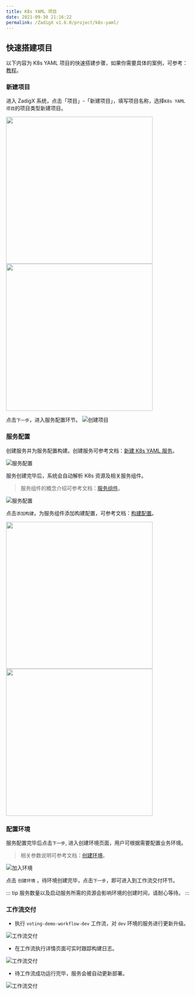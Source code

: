 ```yaml
---
title: K8s YAML 项目
date: 2021-09-30 21:16:22
permalink: /ZadigX v1.6.0/project/k8s-yaml/
---
```


## 快速搭建项目

以下内容为 K8s YAML 项目的快速搭建步骤，如果你需要具体的案例，可参考：[教程](https://www.koderover.com/tutorials/codelabs/GitHub/index.html?index=..%2F..index#0)。

### 新建项目

进入 ZadigX 系统，点击「项目」-「新建项目」，填写项目名称，选择`K8s YAML 项目`的项目类型新建项目。

<img src="../_images/k8s_voting_onboarding_0.png" width="400">
<img src="../_images/k8s_voting_onboarding_1.png" width="400">

点击`下一步`，进入服务配置环节。
![创建项目](../_images/helm_chart_sample_onboarding_2_0.png)

### 服务配置
创建服务并为服务配置构建。创建服务可参考文档：[新建 K8s YAML 服务](/ZadigX%20v1.6.0/project/service/k8s/#新建服务)。

![服务配置](../_images/k8s_voting_onboarding_2.png)

服务创建完毕后，系统会自动解析 K8s 资源及相关服务组件。

> 服务组件的概念介绍可参考文档：[服务组件](/ZadigX%20v1.6.0/project/service/module/)。

![服务配置](../_images/k8s_voting_onboarding_2_1.png)

点击`添加构建`，为服务组件添加构建配置，可参考文档：[构建配置](/ZadigX%20v1.6.0/project/build/)。

<img src="../_images/k8s_voting_onboarding_build_config_0.png" width="400">
<img src="../_images/k8s_voting_onboarding_build_config.png" width="400">

### 配置环境

服务配置完毕后点击`下一步`, 进入创建环境页面，用户可根据需要配置业务环境。

> 相关参数说明可参考文档：[创建环境](/ZadigX%20v1.6.0/project/env/k8s/#新建环境)。

![加入环境](../_images/k8s_voting_onboarding_3.png)

点击 `创建环境` ，待环境创建完毕，点击`下一步`，即可进入到工作流交付环节。

::: tip
服务数量以及启动服务所需的资源会影响环境的创建时间，请耐心等待。
:::

### 工作流交付

- 执行 `voting-demo-workflow-dev` 工作流，对 `dev` 环境的服务进行更新升级。

![工作流交付](../_images/k8s_voting_onboarding_4.png)

- 在工作流执行详情页面可实时跟踪构建日志。

![工作流交付](../_images/k8s_voting_run_pipeline.png)

- 待工作流成功运行完毕，服务会被自动更新部署。

![工作流交付](../_images/k8s_voting_show_updated_env.png)

